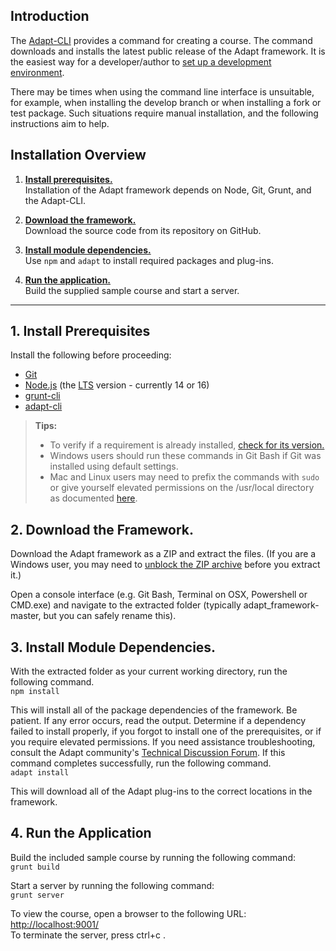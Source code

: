 ## Introduction  
The [Adapt-CLI](adaptlearning/adapt_framework/wiki/Adapt-Command-Line-Interface) provides a command for creating a course. The command downloads and installs the latest public release of the Adapt framework. It is the easiest way for a developer/author to [set up a development environment](https://github.com/adaptlearning/adapt_framework/wiki/Setting-up-your-development-environment#installation).

There may be times when using the command line interface is unsuitable, for example, when installing the develop branch or when installing a fork or test package. Such situations require manual installation, and the following instructions aim to help.  

## Installation Overview
1. **<a href="#1">Install prerequisites.</a>**  
Installation of the Adapt framework depends on Node, Git, Grunt, and the Adapt-CLI.

2. **<a href="#2">Download the framework.</a>**  
Download the source code from its repository on GitHub.

3. **<a href="#3">Install module dependencies.</a>**  
Use `npm` and `adapt` to install required packages and plug-ins.

4. **<a href="#4">Run the application.</a>**  
Build the supplied sample course and start a server.

____________


## <a name="1"></a>1. Install Prerequisites

Install the following before proceeding:
* <a href="http://git-scm.com/downloads" target="_blank">Git</a>
* <a href="http://nodejs.org/" target="_blank">Node.js</a> (the <a href="https://nodejs.org/en/about/releases/" target="_blank">LTS</a> version - currently 14 or 16)
* <a href="http://gruntjs.com/" target="_blank">grunt-cli</a>
* <a href="https://github.com/adaptlearning/adapt-cli" target="_blank">adapt-cli</a>  

> **Tips:**  
> + To verify if a requirement is already installed, [check for its version.](https://github.com/adaptlearning/adapt_authoring/wiki/Just-Enough-Command-Line-for-Installing#check-version)  
> + Windows users should run these commands in Git Bash if Git was installed using default settings.
> + Mac and Linux users may need to prefix the commands with `sudo` or give yourself elevated permissions on the /usr/local directory as documented <a href="http://foohack.com/2010/08/intro-to-npm/#what_no_sudo" target="_blank">here</a>.

## <a name="2"></a>2. Download the Framework.

Download the Adapt framework as a ZIP and extract the files. (If you are a Windows user, you may need to <a href="http://answers.microsoft.com/en-us/windows/forum/windows_7-security/windows-found-that-this-file-is-potentially/cab2b576-2074-4b26-bf54-571fe03f9ef8" target="_blank">unblock the ZIP archive</a> before you extract it.)

Open a console interface (e.g. Git Bash, Terminal on OSX, Powershell or CMD.exe) and navigate to the extracted folder (typically adapt_framework-master, but you can safely rename this). 

## <a name="3"></a>3. Install Module Dependencies.  

With the extracted folder as your current working directory, run the following command.     
`npm install`  

This will install all of the package dependencies of the framework. Be patient. If any error occurs, read the output. Determine if a dependency failed to install properly, if you forgot to install one of the prerequisites, or if you require elevated permissions. If you need assistance troubleshooting, consult the Adapt community's [Technical Discussion Forum](https://community.adaptlearning.org/mod/forum/view.php?id=4). If this command completes successfully, run the following command.  
`adapt install`  

This will download all of the Adapt plug-ins to the correct locations in the framework.

## <a name="4"></a>4. Run the Application 

Build the included sample course by running the following command:  
`grunt build`  

Start a server by running the following command:   
`grunt server`  

To view the course, open a browser to the following URL:
[http://localhost:9001/](http://localhost:9001/)   
To terminate the server, press ctrl+c .  
